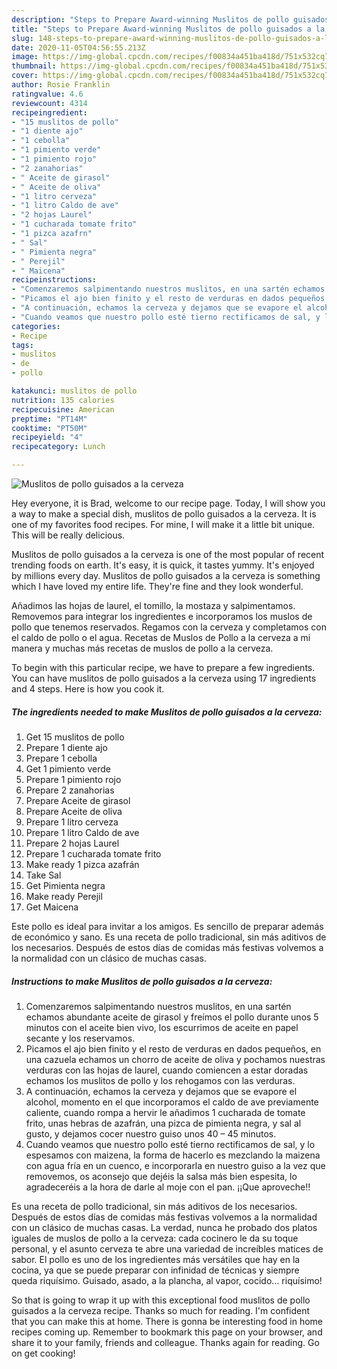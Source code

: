 ```yaml
---
description: "Steps to Prepare Award-winning Muslitos de pollo guisados a la cerveza"
title: "Steps to Prepare Award-winning Muslitos de pollo guisados a la cerveza"
slug: 148-steps-to-prepare-award-winning-muslitos-de-pollo-guisados-a-la-cerveza
date: 2020-11-05T04:56:55.213Z
image: https://img-global.cpcdn.com/recipes/f00834a451ba418d/751x532cq70/muslitos-de-pollo-guisados-a-la-cerveza-foto-principal.jpg
thumbnail: https://img-global.cpcdn.com/recipes/f00834a451ba418d/751x532cq70/muslitos-de-pollo-guisados-a-la-cerveza-foto-principal.jpg
cover: https://img-global.cpcdn.com/recipes/f00834a451ba418d/751x532cq70/muslitos-de-pollo-guisados-a-la-cerveza-foto-principal.jpg
author: Rosie Franklin
ratingvalue: 4.6
reviewcount: 4314
recipeingredient:
- "15 muslitos de pollo"
- "1 diente ajo"
- "1 cebolla"
- "1 pimiento verde"
- "1 pimiento rojo"
- "2 zanahorias"
- " Aceite de girasol"
- " Aceite de oliva"
- "1 litro cerveza"
- "1 litro Caldo de ave"
- "2 hojas Laurel"
- "1 cucharada tomate frito"
- "1 pizca azafrn"
- " Sal"
- " Pimienta negra"
- " Perejil"
- " Maicena"
recipeinstructions:
- "Comenzaremos salpimentando nuestros muslitos, en una sartén echamos abundante aceite de girasol y freímos el pollo durante unos 5 minutos con el aceite bien vivo, los escurrimos de aceite en papel secante y los reservamos."
- "Picamos el ajo bien finito y el resto de verduras en dados pequeños, en una cazuela echamos un chorro de aceite de oliva y pochamos nuestras verduras con las hojas de laurel, cuando comiencen a estar doradas echamos los muslitos de pollo y los rehogamos con las verduras."
- "A continuación, echamos la cerveza y dejamos que se evapore el alcohol, momento en el que incorporamos el caldo de ave previamente caliente, cuando rompa a hervir le añadimos 1 cucharada de tomate frito, unas hebras de azafrán, una pizca de pimienta negra, y sal al gusto, y dejamos cocer nuestro guiso unos 40 – 45 minutos."
- "Cuando veamos que nuestro pollo esté tierno rectificamos de sal, y lo espesamos con maizena, la forma de hacerlo es mezclando la maizena con agua fría en un cuenco, e incorporarla en nuestro guiso a la vez que removemos, os aconsejo que dejéis la salsa más bien espesita, lo agradeceréis a la hora de darle al moje con el pan. ¡¡Que aproveche!!"
categories:
- Recipe
tags:
- muslitos
- de
- pollo

katakunci: muslitos de pollo 
nutrition: 135 calories
recipecuisine: American
preptime: "PT14M"
cooktime: "PT50M"
recipeyield: "4"
recipecategory: Lunch

---
```



![Muslitos de pollo guisados a la cerveza](https://img-global.cpcdn.com/recipes/f00834a451ba418d/751x532cq70/muslitos-de-pollo-guisados-a-la-cerveza-foto-principal.jpg)

Hey everyone, it is Brad, welcome to our recipe page. Today, I will show you a way to make a special dish, muslitos de pollo guisados a la cerveza. It is one of my favorites food recipes. For mine, I will make it a little bit unique. This will be really delicious.

Muslitos de pollo guisados a la cerveza is one of the most popular of recent trending foods on earth. It's easy, it is quick, it tastes yummy. It's enjoyed by millions every day. Muslitos de pollo guisados a la cerveza is something which I have loved my entire life. They're fine and they look wonderful.

Añadimos las hojas de laurel, el tomillo, la mostaza y salpimentamos. Removemos para integrar los ingredientes e incorporamos los muslos de pollo que tenemos reservados. Regamos con la cerveza y completamos con el caldo de pollo o el agua. Recetas de Muslos de Pollo a la cerveza a mi manera y muchas más recetas de muslos de pollo a la cerveza.


To begin with this particular recipe, we have to prepare a few ingredients. You can have muslitos de pollo guisados a la cerveza using 17 ingredients and 4 steps. Here is how you cook it.

<!--inarticleads1-->

##### The ingredients needed to make Muslitos de pollo guisados a la cerveza:

1. Get 15 muslitos de pollo
1. Prepare 1 diente ajo
1. Prepare 1 cebolla
1. Get 1 pimiento verde
1. Prepare 1 pimiento rojo
1. Prepare 2 zanahorias
1. Prepare  Aceite de girasol
1. Prepare  Aceite de oliva
1. Prepare 1 litro cerveza
1. Prepare 1 litro Caldo de ave
1. Prepare 2 hojas Laurel
1. Prepare 1 cucharada tomate frito
1. Make ready 1 pizca azafrán
1. Take  Sal
1. Get  Pimienta negra
1. Make ready  Perejil
1. Get  Maicena


Este pollo es ideal para invitar a los amigos. Es sencillo de preparar además de económico y sano. Es una receta de pollo tradicional, sin más aditivos de los necesarios. Después de estos días de comidas más festivas volvemos a la normalidad con un clásico de muchas casas. 

<!--inarticleads2-->

##### Instructions to make Muslitos de pollo guisados a la cerveza:

1. Comenzaremos salpimentando nuestros muslitos, en una sartén echamos abundante aceite de girasol y freímos el pollo durante unos 5 minutos con el aceite bien vivo, los escurrimos de aceite en papel secante y los reservamos.
1. Picamos el ajo bien finito y el resto de verduras en dados pequeños, en una cazuela echamos un chorro de aceite de oliva y pochamos nuestras verduras con las hojas de laurel, cuando comiencen a estar doradas echamos los muslitos de pollo y los rehogamos con las verduras.
1. A continuación, echamos la cerveza y dejamos que se evapore el alcohol, momento en el que incorporamos el caldo de ave previamente caliente, cuando rompa a hervir le añadimos 1 cucharada de tomate frito, unas hebras de azafrán, una pizca de pimienta negra, y sal al gusto, y dejamos cocer nuestro guiso unos 40 – 45 minutos.
1. Cuando veamos que nuestro pollo esté tierno rectificamos de sal, y lo espesamos con maizena, la forma de hacerlo es mezclando la maizena con agua fría en un cuenco, e incorporarla en nuestro guiso a la vez que removemos, os aconsejo que dejéis la salsa más bien espesita, lo agradeceréis a la hora de darle al moje con el pan. ¡¡Que aproveche!!


Es una receta de pollo tradicional, sin más aditivos de los necesarios. Después de estos días de comidas más festivas volvemos a la normalidad con un clásico de muchas casas. La verdad, nunca he probado dos platos iguales de muslos de pollo a la cerveza: cada cocinero le da su toque personal, y el asunto cerveza te abre una variedad de increíbles matices de sabor. El pollo es uno de los ingredientes más versátiles que hay en la cocina, ya que se puede preparar con infinidad de técnicas y siempre queda riquísimo. Guisado, asado, a la plancha, al vapor, cocido… riquísimo! 

So that is going to wrap it up with this exceptional food muslitos de pollo guisados a la cerveza recipe. Thanks so much for reading. I'm confident that you can make this at home. There is gonna be interesting food in home recipes coming up. Remember to bookmark this page on your browser, and share it to your family, friends and colleague. Thanks again for reading. Go on get cooking!
